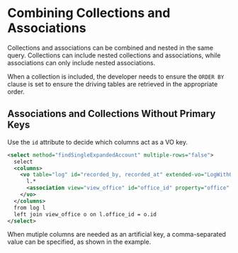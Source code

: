 # Combining Collections and Associations

Collections and associations can be combined and nested in the same query. Collections can include nested
collections and associations, while associations can only include nested associations.

When a collection is included, the developer needs to ensure the `ORDER BY` clause is set to ensure the
driving tables are retrieved in the appropriate order.


## Associations and Collections Without Primary Keys

Use the `id` attribute to decide which columns act as a VO key.

```xml
<select method="findSingleExpandedAccount" multiple-rows="false">
  select
  <columns>
    <vo table="log" id="recorded_by, recorded_at" extended-vo="LogWithOfficeVO">
      l.*
      <association view="view_office" id="office_id" property="office" alias="o" />
    </vo>
  </columns>
  from log l
  left join view_office o on l.office_id = o.id
</select>
```

When mutiple columns are needed as an artificial key, a comma-separated value can be specified, as shown in the example.



